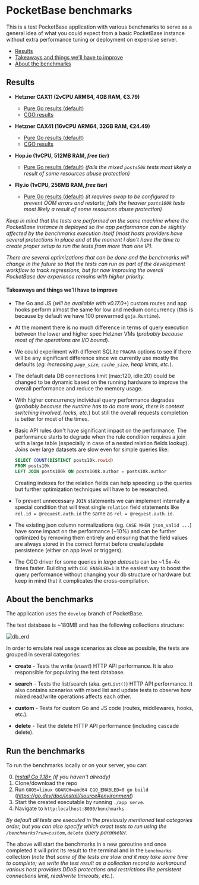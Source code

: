 PocketBase benchmarks
======================================================================

This is a test PocketBase application with various benchmarks to serve
as a general idea of what you could expect from a basic PocketBase instance
without extra performance tuning or deployment on expensive server.

- [Results](#results)
- [Takeaways and things we'll have to improve](#takeaways-and-things-well-have-to-improve)
- [About the benchmarks](#about-the-benchmarks)


## Results

- **Hetzner CAX11 (2vCPU ARM64, 4GB RAM, €3.79)**
    - [Pure Go results (default)](results/hetzner_cax11.md)
    - [CGO results](results/hetzner_cax11_cgo.md)

- **Hetzner CAX41 (16vCPU ARM64, 32GB RAM, €24.49)**
    - [Pure Go results (default)](results/hetzner_cax41.md)
    - [CGO results](results/hetzner_cax41_cgo.md)

- **Hop.io (1vCPU, 512MB RAM, _free tier_)**
    - [Pure Go results (default)](results/hop_free_tier.md)
    _(fails the mixed `posts50k` tests most likely a result of some resources abuse protection)_

- **Fly.io (1vCPU, 256MB RAM, _free tier_)**
    - [Pure Go results (default)](results/fly_free_tier.md)
    _(it requires swap to be configured to prevent OOM errors and restarts; fails the heavier `posts100k` tests most likely a result of some resources abuse protection)_

_Keep in mind that the tests are performed on the same machine where the PocketBase instance is deployed so the app performance can be slightly affected by the benchmarks execution itself (most hosts providers have several protections in place and at the moment I don't have the time to create proper setup to run the tests from more than one IP)._

_There are several optimizations that can be done and the benchmarks will change in the future so that the tests can run as part of the development workflow to track regressions, but for now improving the overall PocketBase dev experience remains with higher priority._


#### Takeaways and things we'll have to improve

- The Go and JS (_will be available with v0.17.0+_) custom routes and app hooks perform almost the same for low and medium concurrency (this is because by default we have 100 prewarmed `goja.Runtime`).

- At the moment there is no much difference in terms of query execution between the lower and higher spec Hetzner VMs (_probably because most of the operations are I/O bound_).

- We could experiment with different SQLite `PRAGMA` options to see if there will be any significant difference since we currently use mostly the defaults (_eg. increasing `page_size`, `cache_size`, heap limits, etc._).

- The default data DB connections limit (max:120, idle:20) could be changed to be dynamic based on the running hardware to improve the overall performance and reduce the memory usage.

- With higher concurrency individual query performance degrades (_probably because the runtime has to do more work, there is context switching involved, locks, etc._) but still the overall requests completion is better for most of the times.

- Basic API rules don't have significant impact on the performance. The performance starts to degrade when the rule condition requires a join with a large table (especially in case of a nested relation fields lookup). Joins over large datasets are slow even for simple queries like:

    ```sql
    SELECT COUNT(DISTINCT posts10k.rowid)
    FROM posts10k
    LEFT JOIN posts100k ON posts100k.author = posts10k.author
    ```
    Creating indexes for the relation fields can help speeding up the queries but further optimization techniques will have to be researched.

- To prevent unnecessary `JOIN` statements we can implement internally a special condition that will treat single `relation` field statements like `rel.id = @request.auth.id` the same as `rel = @request.auth.id`.

- The existing json column normalizations (eg. `CASE WHEN json_valid ...`) have some impact on the performance (~10%) and can be further optimized by removing them entirely and ensuring that the field values are always stored in the correct format before create/update persistence (either on app level or triggers).

- The CGO driver for some queries in _large datasets_ can be ~1.5x-4x times faster.
  Building with `CGO_ENABLED=1` is the easiest way to boost the query performance without changing your db structure or hardware but keep in mind that it complicates the cross-compilation.


## About the benchmarks

The application uses the `develop` branch of PocketBase.

The test database is ~180MB and has the following collections structure:

![db_erd](https://i.imgur.com/gYC8Qci.png)

In order to emulate real usage scenarios as close as possible, the tests are grouped in several categories:

- **create** - Tests the write (_insert_) HTTP API performance. It is also responsible for populating the test database.

- **search** - Tests the list/search (aka. `getList()`) HTTP API performance.
    It also contains scenarios with mixed list and update tests to observe how mixed read/write operations affects each other.

- **custom** - Tests for custom Go and JS code (routes, middlewares, hooks, etc.).

- **delete** - Test the delete HTTP API performance (including cascade delete).


## Run the benchmarks

To run the benchmarks locally or on your server, you can:

0. _[Install Go 1.18+](https://go.dev/doc/install) (if you haven't already)_
1. Clone/download the repo
2. Run `GOOS=linux GOARCH=amd64 CGO_ENABLED=0 go build` (_https://go.dev/doc/install/source#environment_)
3. Start the created executable by running `./app serve`.
4. Navigate to `http:localhost:8090/benchmarks`

_By default all tests are executed in the previously mentioned test categories order, but you can also
specify which exact tests to run using the `/benchmarks?run=custom,delete` query parameter._

The above will start the benchmarks in a new goroutine and once completed it will print its result to the terminal and in the `benchmarks` collection
(_note that some of the tests are slow and it may take some time to complete; we write the test result as a collection record to workaround various host providers DDoS protections and restrictions like persistent connections limit, read/write timeouts, etc._).
